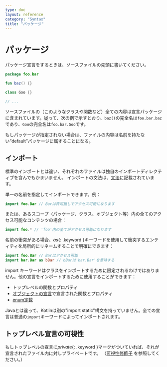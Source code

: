 ```yaml
---
type: doc
layout: reference
category: "Syntax"
title: "パッケージ"
---
```


<!--original
---
type: doc
layout: reference
category: "Syntax"
title: "Packages"
---
-->

# パッケージ

<!--original
# Packages
-->

パッケージ宣言をするときは、ソースファイルの先頭に書いてください。

<!--original
A source file may start with a package declaration:
-->

``` kotlin
package foo.bar

fun baz() {}

class Goo {}

// ...
```

<!--original
``` kotlin
package foo.bar

fun baz() {}

class Goo {}

// ...
```
-->

ソースファイルの（このようなクラスや関数など）全ての内容は宣言パッケージに含まれています。従って、次の例で示すとおり、`baz()`の完全名は`foo.bar.baz`であり、`Goo`の完全名は`foo.bar.Goo`です。

<!--original
All the contents (such as classes and functions) of the source file are contained by the package declared.
So, in the example above, the full name of `baz()` is `foo.bar.baz`, and the full name of `Goo` is `foo.bar.Goo`. 
-->
 

もしパッケージが指定されない場合は、ファイルの内容は名前を持たない”default”パッケージに属することになる。

<!--original
If the package is not specified, the contents of such a file belong to "default" package that has no name.
-->

## インポート

<!--original
## Imports
-->

標準のインポートとは違い、それぞれのファイルは独自のインポートディレクティブを含んでもかまいません。
インポートの文法は、[文法](grammar.html#import)に記載されています。

<!--original
Apart from the default imports, each file may contain its own import directives.
Syntax for imports is described in the [grammar](grammar.html#import).
-->

単一の名前を指定してインポートできます。例：

<!--original
We can import either a single name, e.g.
-->

``` kotlin
import foo.Bar // Barは許可無しでアクセス可能になります
```

<!--original
``` kotlin
import foo.Bar // Bar is now accessible without qualification
```
-->

または、あるスコープ（パッケージ、クラス、オブジェクト等）内の全てのアクセス可能なコンテンツの場合：

<!--original
or all the accessible contents of a scope (package, class, object etc):
-->

``` kotlin
import foo.* // 'foo'内の全てがアクセス可能になります
```

<!--original
``` kotlin
import foo.* // everything in 'foo' becomes accessible
```
-->

名前の衝突がある場合、*as*{: .keyword }キーワードを使用して衝突するエンティティを局所的にリネームすることで明確にできます：

<!--original
If there is a name clash, we can disambiguate by using *as*{: .keyword } keyword to locally rename the clashing entity:
-->

``` kotlin
import foo.Bar // Barはアクセス可能
import bar.Bar as bBar // bBarは'bar.Bar'を意味する
```

<!--original
``` kotlin
import foo.Bar // Bar is accessible
import bar.Bar as bBar // bBar stands for 'bar.Bar'
```
-->

import キーワードはクラスをインポートするために限定されるわけではありません。他の宣言をインポートするために使用することができます：

<!--original
The `import` keyword is not restricted to importing classes; you can also use it to import other declarations:
-->

* トップレベルの関数とプロパティ
* [オブジェクトの宣言](object-declarations.html#object-declarations)で宣言された関数とプロパティ
* [enum定数](enum-classes.html)

<!--original
  * top-level functions and properties;
  * functions and properties declared in [object declarations](object-declarations.html#object-declarations);
  * [enum constants](enum-classes.html)
-->

Javaとは違って、Kotlinは別の"import static"構文を持っていません。全ての宣言は普通の`import`キーワードによってインポートされます。

<!--original
Unlike Java, Kotlin does not have a separate "import static" syntax; all of these declarations are imported using the regular `import` keyword.
-->

## トップレベル宣言の可視性

<!--original
## Visibility of Top-level Declarations
-->

もしトップレベルの宣言に*private*{: .keyword }マークがついていれば、それが宣言されたファイル内に対しプライベートです。 （[可視性修飾子](visibility-modifiers.html) を参照してください。）

<!--original
If a top-level declaration is marked *private*{: .keyword }, it is private to the file it's declared in (see [Visibility Modifiers](visibility-modifiers.html)).
-->
